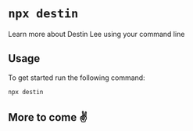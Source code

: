 # `npx destin`

Learn more about Destin Lee using your command line

## Usage

To get started run the following command:

```sh
npx destin
```

## More to come ✌️
